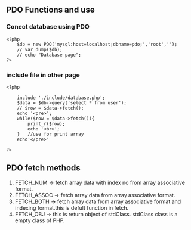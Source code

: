 ## PDO Functions and use

### Conect database using PDO

    <?php
        $db = new PDO('mysql:host=localhost;dbname=pdo;','root','');
        // var_dump($db);
        // echo "Database page";
    ?>

### include file in other page

    <?php

        include './include/database.php';
        $data = $db->query('select * from user');
        // $row = $data->fetch();
        echo '<pre>';
        while($row = $data->fetch()){
            print_r($row);
            echo '<br>';
        }   //use for print array
        echo'</pre>'

    ?>

## PDO fetch methods

1. FETCH_NUM -> fetch array data with index no from array associative format.
2. FETCH_ASSOC -> fetch array data from array associative format.
3. FETCH_BOTH -> fetch array data from array associative format and indexing format.this is defult function in fetch.
4. FETCH_OBJ -> this is return object of stdClass. stdClass class is a empty class of PHP.
